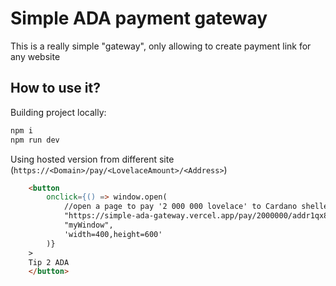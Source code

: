 # Simple ADA payment gateway
This is a really simple "gateway", only allowing to create payment link for any website

## How to use it?

Building project locally:
```bash
npm i
npm run dev
```

Using hosted version from different site (```https://<Domain>/pay/<LovelaceAmount>/<Address>```)
```html
    <button 
        onclick={() => window.open(
            //open a page to pay '2 000 000 lovelace' to Cardano shelley era address 
            "https://simple-ada-gateway.vercel.app/pay/2000000/addr1qx8p9zjyk2us3jcq4a5cn0xf8c2ydrz2cxc5280j977yvc0gtg8vh0c9sp7ce579jhpmynlk758lxhvf52sfs9mrprws3mseux",
            "myWindow",
            'width=400,height=600'
        )}
    >
    Tip 2 ADA
    </button> 
```
